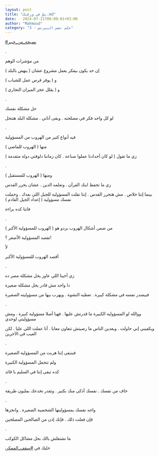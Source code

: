 ```yaml
---
layout: post
title: "بصّ في ورقتك.md"
date:   2024-07-21T00:00:01+03:00
author: "Mahmoud"
category: "3 - علم نفس البيزنس"
---
```

[<u>\#نصيحة_من_خبير</u>](https://www.facebook.com/hashtag/%D9%86%D8%B5%D9%8A%D8%AD%D8%A9_%D9%85%D9%86_%D8%AE%D8%A8%D9%8A%D8%B1?__eep__=6&__cft__%5b0%5d=AZUwuZKQYjhX8yWiYMqzdGEnUN-vJKGxJLgaJfdhktPIoCoI_Tq2iNRgNVbonZaeiNF4vigeAunso-gAwIylxv0U4-RXVC_UXGvLLBFiJYOBKD4TimOshrshmv-_VpNKrRN5dxKyOtLCeltb3PEXUeqeqY0ZkHLtrJ4Qn9G2GEhEoisFJMsACwsXwrtnbQzw8i0&__tn__=*NK-R)

.

من مؤشرات الوهم

إن حد يكون بيفكر يعمل مشروع عشان ( ينهض بالبلد )

و ( يوفر فرص عمل للشباب )

و ( يقلل عجز الميزان
التجاري )

.

حل مشكلة نفسك

لو كل واحد فكر في مصلحته . وبقى أناني . مشكلة البلد
هتتحل

.

فيه أنواع كتير من الهروب من المسؤولية

منها ( الهروب للماضي )

زي ما تقول ( لو كان أجدادنا عملوا صناعة . كان زماننا
دلوقتي دولة متقدمة )

.

ومنها ( الهروب للمستقبل )

زي ما تحفظ ابنك القرآن . وتعلمه الدين . عشان يحرر
القدس

بينما إنتا خلاص . مش هتحرر القدس . إنتا نقلت المسؤولية
للجيل اللي بعدك . وحملت نفسك مسؤولية ( إعداد الجيل القادم )

فانتا كده براءة

.

من ضمن أشكال الهروب بردو هو ( الهروب للمسؤولية
الأكبر )

تقصد المسؤولية الأصغر ؟!

لأ

أقصد الهروب للمسؤولية الأكبر

.

زي أخينا اللي عاوز يحل مشكلة مصر ده

دا واحد مش قادر يحل مشكلة صغيرة

فبيصدر نفسه في مشكلة كبيرة . تعطيه النشوة . ويهرب بيها
من مسؤوليته الصغيرة

.

ووالله لو المسؤولية الكبيرة ما قدرتش عليها . فهيا أصلا
مسؤولية كبيرة . ومش مسؤوليتي لوحدي

ويكفيني إني حاولت . وبعدين الناس ما رضيتش تتعاون معايا .
أنا عملت اللي عليا . لكن العيب في الآخرين

.

فبتبقى إنتا هربت من المسؤولية الصغيرة

ولم تتحمل المسؤولية الكبيرة

كده تبقى إنتا في السليم يا قائد

.

خاف من نفسك . نفسك أذكى منك بكتير . وتقدر تخدعك بمليون
طريقة

.

واجه نفسك بمسؤوليتها الشخصية الصغيرة . وانجزها

فإن فعلت ذلك . فإنك إذن من الصالحين المصلحين

.

ما تشتغلش بالك بحل مشاكل الكوكب

خليك في
[<u>\#سقف_الممكن</u>](https://www.facebook.com/hashtag/%D8%B3%D9%82%D9%81_%D8%A7%D9%84%D9%85%D9%85%D9%83%D9%86?__eep__=6&__cft__%5b0%5d=AZUwuZKQYjhX8yWiYMqzdGEnUN-vJKGxJLgaJfdhktPIoCoI_Tq2iNRgNVbonZaeiNF4vigeAunso-gAwIylxv0U4-RXVC_UXGvLLBFiJYOBKD4TimOshrshmv-_VpNKrRN5dxKyOtLCeltb3PEXUeqeqY0ZkHLtrJ4Qn9G2GEhEoisFJMsACwsXwrtnbQzw8i0&__tn__=*NK-R)

